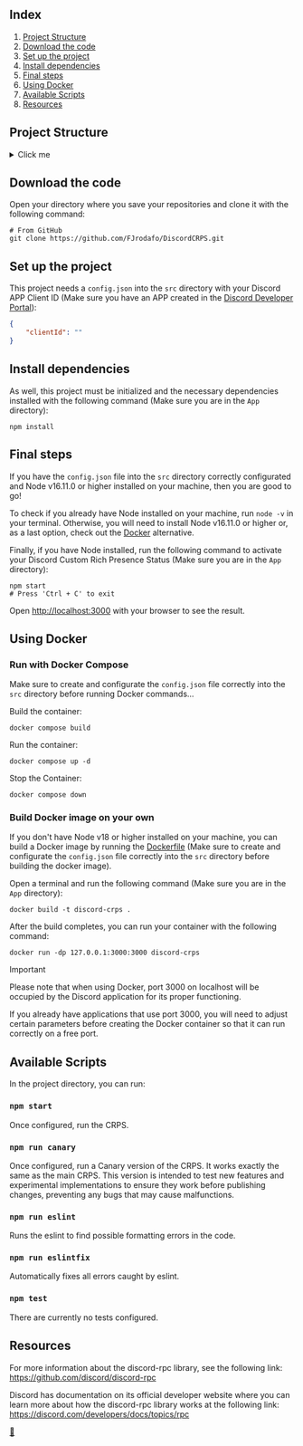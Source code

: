 ## Index

1. [Project Structure](#project-structure)
2. [Download the code](#download-the-code)
3. [Set up the project](#set-up-the-project)
4. [Install dependencies](#install-dependencies)
5. [Final steps](#final-steps)
6. [Using Docker](#using-docker)
7. [Available Scripts](#available-scripts)
8. [Resources](#resources)

## Project Structure

<details>
<summary>Click me</summary>

```
App/
├── node_modules/
│   └── ...
├── src/
│   ├── config.json
│   └── index.js
├── docker-compose.yaml
├── Dockerfile
├── package-lock.json
└── package.json
```
</details>

## Download the code

Open your directory where you save your repositories and clone it with the following command:

```shell
# From GitHub
git clone https://github.com/FJrodafo/DiscordCRPS.git
```

## Set up the project

This project needs a `config.json` into the `src` directory with your Discord APP Client ID (Make sure you have an APP created in the [Discord Developer Portal](https://discord.com/developers/applications)):

```json
{
    "clientId": ""
}
```

## Install dependencies

As well, this project must be initialized and the necessary dependencies installed with the following command (Make sure you are in the `App` directory):

```shell
npm install
```

## Final steps

If you have the `config.json` file into the `src` directory correctly configurated and Node v16.11.0 or higher installed on your machine, then you are good to go!

To check if you already have Node installed on your machine, run `node -v` in your terminal. Otherwise, you will need to install Node v16.11.0 or higher or, as a last option, check out the [Docker](#using-docker) alternative.

Finally, if you have Node installed, run the following command to activate your Discord Custom Rich Presence Status (Make sure you are in the `App` directory):

```shell
npm start
# Press 'Ctrl + C' to exit
```

Open [http://localhost:3000](http://localhost:3000) with your browser to see the result.

## Using Docker

### Run with Docker Compose

Make sure to create and configurate the `config.json` file correctly into the `src` directory before running Docker commands...

Build the container:

```shell
docker compose build
```

Run the container:

```shell
docker compose up -d
```

Stop the Container:

```shell
docker compose down
```

### Build Docker image on your own

If you don't have Node v18 or higher installed on your machine, you can build a Docker image by running the [Dockerfile](./Dockerfile) (Make sure to create and configurate the `config.json` file correctly into the `src` directory before building the docker image).

Open a terminal and run the following command (Make sure you are in the `App` directory):

```shell
docker build -t discord-crps .
```

After the build completes, you can run your container with the following command:

```shell
docker run -dp 127.0.0.1:3000:3000 discord-crps
```

> [!IMPORTANT]
> 
> Please note that when using Docker, port 3000 on localhost will be occupied by the Discord application for its proper functioning.
> 
> If you already have applications that use port 3000, you will need to adjust certain parameters before creating the Docker container so that it can run correctly on a free port.

## Available Scripts

In the project directory, you can run:

### `npm start`

Once configured, run the CRPS.

### `npm run canary`

Once configured, run a Canary version of the CRPS. It works exactly the same as the main CRPS. This version is intended to test new features and experimental implementations to ensure they work before publishing changes, preventing any bugs that may cause malfunctions.

### `npm run eslint`

Runs the eslint to find possible formatting errors in the code.

### `npm run eslintfix`

Automatically fixes all errors caught by eslint.

### `npm test`

There are currently no tests configured.

## Resources

For more information about the discord-rpc library, see the following link: https://github.com/discord/discord-rpc

Discord has documentation on its official developer website where you can learn more about how the discord-rpc library works at the following link: https://discord.com/developers/docs/topics/rpc

<link rel="stylesheet" href="./README.css">
<a class="scrollup" href="#top">&#x1F53C</a>